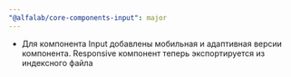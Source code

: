 ```yaml
---
"@alfalab/core-components-input": major
---
```


- Для компонента Input добавлены мобильная и адаптивная версии компонента. Responsive компонент теперь экспортируется из индексного файла
